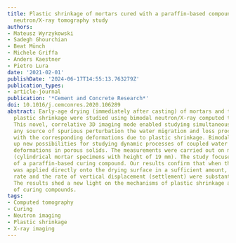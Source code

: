 ```yaml
---
title: Plastic shrinkage of mortars cured with a paraffin-based compound – Bimodal
  neutron/X-ray tomography study
authors:
- Mateusz Wyrzykowski
- Sadegh Ghourchian
- Beat Münch
- Michele Griffa
- Anders Kaestner
- Pietro Lura
date: '2021-02-01'
publishDate: '2024-06-17T14:55:13.763279Z'
publication_types:
- article-journal
publication: '*Cement and Concrete Research*'
doi: 10.1016/j.cemconres.2020.106289
abstract: Early-age drying (immediately after casting) of mortars and the corresponding
  plastic shrinkage were studied using bimodal neutron/X-ray computed tomography.
  This novel, correlative 3D imaging mode enabled studying simultaneously and without
  any source of spurious perturbation the water migration and loss processes together
  with the corresponding deformations due to plastic shrinkage. Bimodal imaging opens
  up new possibilities for studying dynamic processes of coupled water transport and
  deformations in porous solids. The measurements were carried out on model systems
  (cylindrical mortar specimens with height of 19 mm). The study focused on the effect
  of a paraffin-based curing compound. Our results confirm that when the curing compound
  was applied directly onto the drying surface in a sufficient amount, both the evaporation
  rate and the rate of vertical displacement (settlement) were substantially reduced.
  The results shed a new light on the mechanisms of plastic shrinkage and the action
  of curing compounds.
tags:
- Computed tomography
- Curing
- Neutron imaging
- Plastic shrinkage
- X-ray imaging
---
```

